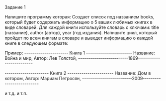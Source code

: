 Задание 1

Напишите программу которая:
Создает список под названием books, который будет содержать информацию о 5 ваших любимых книгах в виде словарей. 
Для каждой книги используйте словарь с ключами: title (название), author (автор), year (год издания).
Напишите цикл, который пройдет по всем книгам в словаре и выведет информацию о каждой книге в следующем формате:

Пример:
 ---------------------- Книга 1 -----------------------
 Название: Война и мир, Автор: Лев Толстой,
 -------------------------1869-------------------------
 
  ---------------------- Книга 2 -----------------------
 Название: Дом в котором, Автор: Мариам Петросян,
 -------------------------2009--------------------------
 
 и т.д. и т.п.
